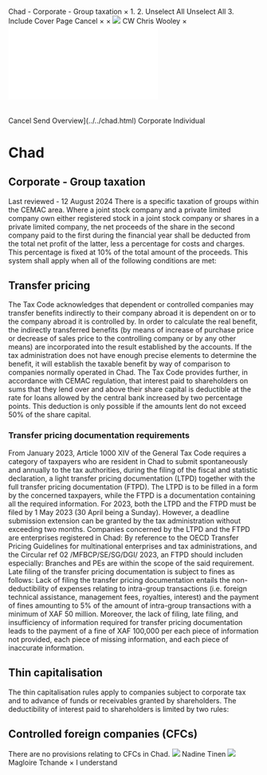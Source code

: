 Chad - Corporate - Group taxation
×
1.
2.
Unselect All
Unselect All
3.
Include Cover Page
Cancel
×
×
![](../../-/media/world-wide-tax-summaries/attachments/global---chris-wooley.ashx%3Frev=ac5e5f3223b34096b1afc2a6009c7320&revision=ac5e5f32-23b3-4096-b1af-c2a6009c7320&hash=859B7ADC84DC2CBEC9760E9E6EE7DE6D0A8BFCDF)
CW
Chris Wooley
×
![](group-taxation.html)
######
Cancel
Send
Overview](../../chad.html)
Corporate
Individual
# Chad
## Corporate - Group taxation
Last reviewed - 12 August 2024
There is a specific taxation of groups within the CEMAC area.
Where a joint stock company and a private limited company own either registered stock in a joint stock company or shares in a private limited company, the net proceeds of the share in the second company paid to the first during the financial year shall be deducted from the total net profit of the latter, less a percentage for costs and charges. This percentage is fixed at 10% of the total amount of the proceeds. This system shall apply when all of the following conditions are met:
## Transfer pricing
The Tax Code acknowledges that dependent or controlled companies may transfer benefits indirectly to their company abroad it is dependent on or to the company abroad it is controlled by.
In order to calculate the real benefit, the indirectly transferred benefits (by means of increase of purchase price or decrease of sales price to the controlling company or by any other means) are incorporated into the result established by the accounts.
If the tax administration does not have enough precise elements to determine the benefit, it will establish the taxable benefit by way of comparison to companies normally operated in Chad.
The Tax Code provides further, in accordance with CEMAC regulation, that interest paid to shareholders on sums that they lend over and above their share capital is deductible at the rate for loans allowed by the central bank increased by two percentage points. This deduction is only possible if the amounts lent do not exceed 50% of the share capital.
### Transfer pricing documentation requirements
From January 2023, Article 1000 XIV of the General Tax Code requires a category of taxpayers who are resident in Chad to submit spontaneously and annually to the tax authorities, during the filing of the fiscal and statistic declaration, a light transfer pricing documentation (LTPD) together with the full transfer pricing documentation (FTPD). The LTPD is to be filled in a form by the concerned taxpayers, while the FTPD is a documentation containing all the required information.
For 2023, both the LTPD and the FTPD must be filed by 1 May 2023 (30 April being a Sunday). However, a deadline submission extension can be granted by the tax administration without exceeding two months.
Companies concerned by the LTPD and the FTPD are enterprises registered in Chad:
By reference to the OECD Transfer Pricing Guidelines for multinational enterprises and tax administrations, and the Circular ref 02 /MFBCP/SE/SG/DGI/ 2023, an FTPD should includen especially:
Branches and PEs are within the scope of the said requirement.
Late filing of the transfer pricing documentation is subject to fines as follows:
Lack of filing the transfer pricing documentation entails the non-deductibility of expenses relating to intra-group transactions (i.e. foreign technical assistance, management fees, royalties, interest) and the payment of fines amounting to 5% of the amount of intra-group transactions with a minimum of XAF 50 million.
Moreover, the lack of filing, late filing, and insufficiency of information required for transfer pricing documentation leads to the payment of a fine of XAF 100,000 per each piece of information not provided, each piece of missing information, and each piece of inaccurate information.
## Thin capitalisation
The thin capitalisation rules apply to companies subject to corporate tax and to advance of funds or receivables granted by shareholders.
The deductibility of interest paid to shareholders is limited by two rules:
## Controlled foreign companies (CFCs)
There are no provisions relating to CFCs in Chad.
![](../../-/media/world-wide-tax-summaries/attachments/chad---nadine-tinen.ashx%3Frev=69fd294436884bc4b9c1391c0db02075&revision=69fd2944-3688-4bc4-b9c1-391c0db02075&hash=AEADCE6257456107D761E6E182C043DBA660E12D)
Nadine Tinen
![](../../-/media/world-wide-tax-summaries/chadmagloire-tchandechad--magloire-tchandepng20221103081237186.ashx%3Frev=87b35679424a41619133f979cee6c1c9&revision=87b35679-424a-4161-9133-f979cee6c1c9&hash=54D3D2B27044D503E7971A0A9D3AD9D0E02EF475)
Magloire Tchande
×
I understand